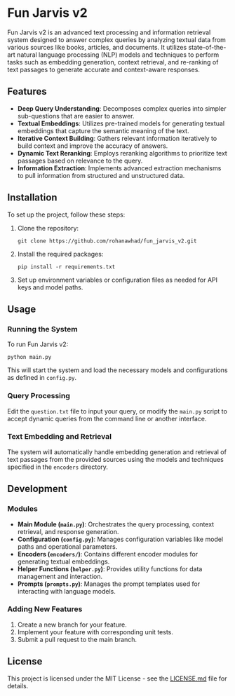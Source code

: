 # Fun Jarvis v2

Fun Jarvis v2 is an advanced text processing and information retrieval system designed to answer complex queries by analyzing textual data from various sources like books, articles, and documents. It utilizes state-of-the-art natural language processing (NLP) models and techniques to perform tasks such as embedding generation, context retrieval, and re-ranking of text passages to generate accurate and context-aware responses.

## Features

- **Deep Query Understanding**: Decomposes complex queries into simpler sub-questions that are easier to answer.
- **Textual Embeddings**: Utilizes pre-trained models for generating textual embeddings that capture the semantic meaning of the text.
- **Iterative Context Building**: Gathers relevant information iteratively to build context and improve the accuracy of answers.
- **Dynamic Text Reranking**: Employs reranking algorithms to prioritize text passages based on relevance to the query.
- **Information Extraction**: Implements advanced extraction mechanisms to pull information from structured and unstructured data.

## Installation

To set up the project, follow these steps:

1. Clone the repository:

   ```
   git clone https://github.com/rohanawhad/fun_jarvis_v2.git
   ```

2. Install the required packages:

   ```
   pip install -r requirements.txt
   ```

3. Set up environment variables or configuration files as needed for API keys and model paths.

## Usage

### Running the System

To run Fun Jarvis v2:

```
python main.py
```

This will start the system and load the necessary models and configurations as defined in `config.py`.

### Query Processing

Edit the `question.txt` file to input your query, or modify the `main.py` script to accept dynamic queries from the command line or another interface.

### Text Embedding and Retrieval

The system will automatically handle embedding generation and retrieval of text passages from the provided sources using the models and techniques specified in the `encoders` directory.

## Development

### Modules

- **Main Module (`main.py`)**: Orchestrates the query processing, context retrieval, and response generation.
- **Configuration (`config.py`)**: Manages configuration variables like model paths and operational parameters.
- **Encoders (`encoders/`)**: Contains different encoder modules for generating textual embeddings.
- **Helper Functions (`helper.py`)**: Provides utility functions for data management and interaction.
- **Prompts (`prompts.py`)**: Manages the prompt templates used for interacting with language models.

### Adding New Features

1. Create a new branch for your feature.
2. Implement your feature with corresponding unit tests.
3. Submit a pull request to the main branch.

## License

This project is licensed under the MIT License - see the [LICENSE.md](LICENSE) file for details.
